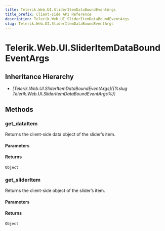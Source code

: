 ```yaml
---
title: Telerik.Web.UI.SliderItemDataBoundEventArgs
title_prefix: Client-side API Reference
description: Telerik.Web.UI.SliderItemDataBoundEventArgs
slug: Telerik.Web.UI.SliderItemDataBoundEventArgs
---
```


# Telerik.Web.UI.SliderItemDataBoundEventArgs

## Inheritance Hierarchy

* *[Telerik.Web.UI.SliderItemDataBoundEventArgs]({%slug Telerik.Web.UI.SliderItemDataBoundEventArgs%})*


## Methods

###  get_dataItem

Returns the client-side data object of the slider’s item. 

#### Parameters

#### Returns

`Object`

### get_sliderItem

Returns the client-side object of the slider’s item. 

#### Parameters

#### Returns

`Object`

